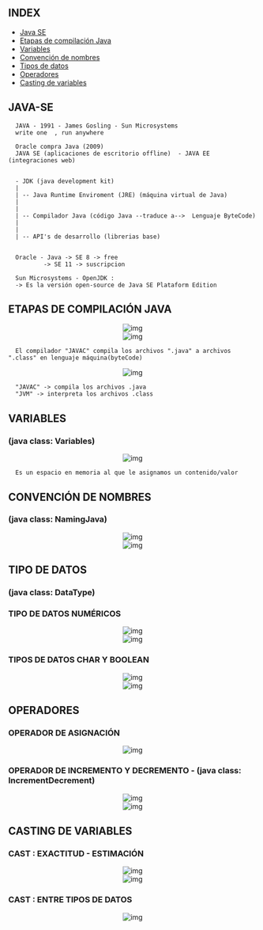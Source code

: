 ## INDEX
- [Java SE](#JAVA-SE)
- [Etapas de compilación Java](#etapas-de-compilación-java)
- [Variables](#VARIABLES)
- [Convención de nombres](#convención-de-nombres)
- [Tipos de datos](#tipos-de-datos)
- [Operadores](#operadores)
- [Casting de variables](#casting-de-variables)


## JAVA-SE

      JAVA - 1991 - James Gosling - Sun Microsystems
      write one  , run anywhere

      Oracle compra Java (2009)
      JAVA SE (aplicaciones de escritorio offline)  - JAVA EE (integraciones web)


      - JDK (java development kit)
      |
      | -- Java Runtime Enviroment (JRE) (máquina virtual de Java)
      |
      |
      | -- Compilador Java (código Java --traduce a-->  Lenguaje ByteCode)
      |
      |
      | -- API's de desarrollo (librerias base)


      Oracle - Java -> SE 8 -> free
              -> SE 11 -> suscripcion

      Sun Microsystems - OpenJDK :
      -> Es la versión open-source de Java SE Plataform Edition
      
## ETAPAS DE COMPILACIÓN JAVA
<div align="center">
    <img src="./md/etapas-java.jpg" alt="img">
</div>
 
 <div align="center">
    <img src="md/etapas-javac.jpg" alt="img">
</div>

      El compilador "JAVAC" compila los archivos ".java" a archivos ".class" en lenguaje máquina(byteCode)

<div align="center">
    <img src="md/naturaleza-java.jpg" alt="img">
</div>

      "JAVAC" -> compila los archivos .java
      "JVM" -> interpreta los archivos .class

## VARIABLES
### (java class: Variables)
<div align="center">
    <img src="md/variable.jpg" alt="img">
</div>

      Es un espacio en memoria al que le asignamos un contenido/valor

## CONVENCIÓN DE NOMBRES
### (java class: NamingJava)
<div align="center">
    <img src="md/convencion-nombres.jpg" alt="img">
</div>
<div align="center">
    <img src="md/convencion-nombres-ii.jpg" alt="img">
</div> 

## TIPO DE DATOS
### (java class: DataType)
### TIPO DE DATOS NUMÉRICOS
<div align="center">
    <img src="md/tipos-datos-numericos.jpg" alt="img">
</div>

<div align="center">
    <img src="md/tipos-datos-numericos-ii.jpg" alt="img">
</div>

### TIPOS DE DATOS CHAR Y BOOLEAN
<div align="center">
    <img src="md/tipo-datos-char.jpg" alt="img">
</div>
<div align="center">
    <img src="md/tipo-datos-booleanos.jpg" alt="img">
</div>

## OPERADORES
### OPERADOR DE ASIGNACIÓN
<div align="center">
    <img src="md/operador-asignacion.jpg" alt="img">
</div>

### OPERADOR DE INCREMENTO Y DECREMENTO - (java class: IncrementDecrement)
<div align="center">
    <img src="md/operador-increm-decrem.jpg" alt="img">
</div>
<div align="center">
    <img src="md/operador-increm-decrem-pos-pre.jpg" alt="img">
</div>

## CASTING DE VARIABLES
### CAST : EXACTITUD - ESTIMACIÓN 
<div align="center">
    <img src="md/casteo-de-variables.jpg" alt="img">
</div>
<div align="center">
    <img src="md/cast-int.jpg" alt="img">
</div>

### CAST : ENTRE TIPOS DE DATOS
<div align="center">
    <img src="md/cast-tipos-datos.jpg" alt="img">
</div>